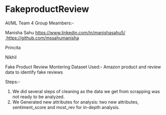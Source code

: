 # FakeproductReview
AI/ML Team 4
Group Meambers:-

Manisha Sahu https://www.linkedin.com/in/manishasahu5/ ,https://github.com/mssahumanisha

Princita

Nikhil

Fake Product Review Montering
Dataset Used:- Amazon product and review data to identify fake reviews

Steps:-
1) We did several steps of cleaning as the data we get from scrapping was not ready to be analyzed.
2) We Generated new attributes for analysis: two new attributes, sentiment_score and most_rev for in-depth analysis.

